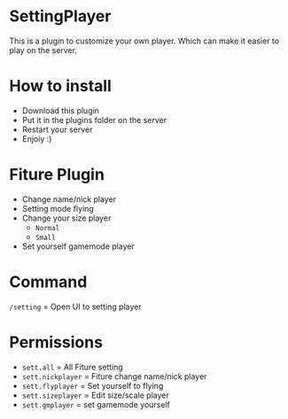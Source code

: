 # SettingPlayer
This is a plugin to customize your own player. Which can make it easier to play on the server.

# How to install
- Download this plugin
- Put it in the plugins folder on the server
- Restart your server
- Enjoiy :)

# Fiture Plugin
- Change name/nick player
- Setting mode flying
- Change your size player
  - `Normal`
  - `Small`
- Set yourself gamemode player

# Command
`/setting` = Open UI to setting player

# Permissions
- `sett.all` = All Fiture setting
- `sett.nickplayer` = Fiture change name/nick player
- `sett.flyplayer` = Set yourself to flying
- `sett.sizeplayer` = Edit size/scale player
- `sett.gmplayer` = set gamemode yourself
